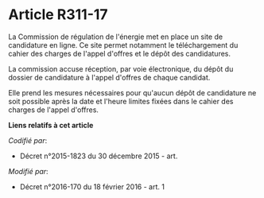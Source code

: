 # Article R311-17

La Commission de régulation de l'énergie met en place un site de candidature en ligne. Ce site permet notamment le
téléchargement du cahier des charges de l'appel d'offres et le dépôt des candidatures. 

La commission accuse réception, par voie électronique, du dépôt du dossier de candidature à l'appel d'offres de chaque
candidat. 

Elle prend les mesures nécessaires pour qu'aucun dépôt de candidature ne soit possible après la date et l'heure limites
fixées dans le cahier des charges de l'appel d'offres.

**Liens relatifs à cet article**

_Codifié par_:

  - Décret n°2015-1823 du 30 décembre 2015 - art.

_Modifié par_:

  - Décret n°2016-170 du 18 février 2016 - art. 1
